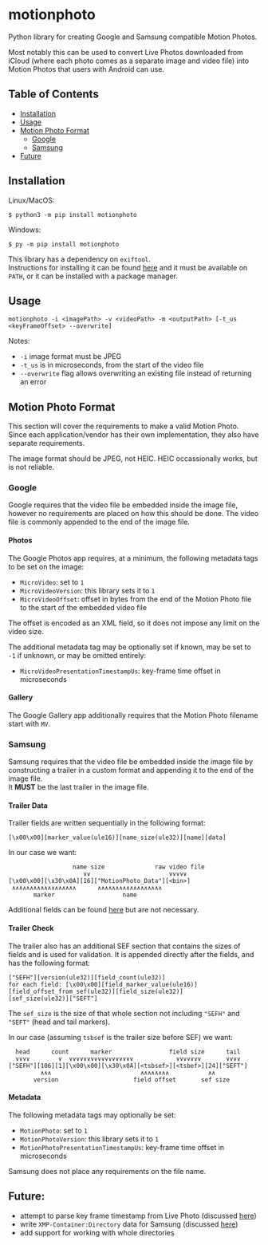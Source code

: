 # motionphoto
Python library for creating Google and Samsung compatible Motion Photos.

Most notably this can be used to convert Live Photos downloaded from iCloud 
(where each photo comes as a separate image and video file) into Motion Photos that users
with Android can use.

## Table of Contents
<!--ts-->
* [Installation](#installation)
* [Usage](#usage)
* [Motion Photo Format](#motion-photo-format)
  * [Google](#google)
  * [Samsung](#samsung)
* [Future](#future)
<!--te-->

## Installation

Linux/MacOS:
```shell
$ python3 -m pip install motionphoto
```

Windows:
```shell
$ py -m pip install motionphoto
```

This library has a dependency on `exiftool`.  
Instructions for installing it can be found [here](https://exiftool.org/install.html) and it must be available on
`PATH`, or it can be installed with a package manager.

## Usage

`motionphoto -i <imagePath> -v <videoPath> -m <outputPath> [-t_us <keyFrameOffset> --overwrite]`

Notes:
- `-i` image format must be JPEG
- `-t_us` is in microseconds, from the start of the video file
- `--overwrite` flag allows overwriting an existing file instead of returning an error

## Motion Photo Format
This section will cover the requirements to make a valid Motion Photo.  
Since each application/vendor has their own implementation, they also have separate requirements.

The image format should be JPEG, not HEIC. HEIC occassionally works, but is not reliable.

### Google
Google requires that the video file be embedded inside the image file, however no requirements are
placed on how this should be done. The video file is commonly appended to the end of the image file.

#### Photos
The Google Photos app requires, at a minimum, the following metadata tags to be set on the image:
- `MicroVideo`: set to `1`
- `MicroVideoVersion`: this library sets it to `1`
- `MicroVideoOffset`: offset in bytes from the end of the Motion Photo file to the start of the embedded video file

The offset is encoded as an XML field, so it does not impose any limit on the video size.

The additional metadata tag may be optionally set if known, may be set to `-1` if unknown, or may
be omitted entirely:
- `MicroVideoPresentationTimestampUs`: key-frame time offset in microseconds

#### Gallery
The Google Gallery app additionally requires that the Motion Photo filename start with `MV`.

### Samsung
Samsung requires that the video file be embedded inside the image file by constructing a trailer in a custom
format and appending it to the end of the image file.  
It **MUST** be the last trailer in the image file.

#### Trailer Data
Trailer fields are written sequentially in the following format:
```
[\x00\x00][marker_value(ule16)][name_size(ule32)][name][data]
```
In our case we want:
```
                  name size              raw video file
                     ∨∨                      ∨∨∨∨∨
[\x00\x00][\x30\x0A][16]["MotionPhoto_Data"][<bin>]
 ∧∧∧∧∧∧∧∧∧∧∧∧∧∧∧∧∧∧      ∧∧∧∧∧∧∧∧∧∧∧∧∧∧∧∧∧∧
       marker                   name
```
Additional fields can be found [here](https://github.com/exiftool/exiftool/blob/ecc573fc04ac6538802fd0a61a9c4ca53837ca1d/lib/Image/ExifTool/Samsung.pm#L945)
but are not necessary.

#### Trailer Check
The trailer also has an additional SEF section that contains the sizes of fields and is used for validation.
It is appended directly after the fields, and has the following format:  
```
["SEFH"][version(ule32)][field_count(ule32)]
for each field: [\x00\x00][field_marker_value(ule16)][field_offset_from_sef(ule32)][field_size(ule32)]
[sef_size(ule32)]["SEFT"]
```
The `sef_size` is the size of that whole section not including `"SEFH"` and `"SEFT"` (head and tail markers).

In our case (assuming `tsbsef` is the trailer size before SEF) we want:
```
  head      count      marker                field size      tail
  ∨∨∨∨        ∨  ∨∨∨∨∨∨∨∨∨∨∨∨∨∨∨∨∨∨            ∨∨∨∨∨∨∨       ∨∨∨∨
["SEFH"][106][1][\x00\x00][\x30\x0A][<tsbsef>][<tsbef>][24]["SEFT"]
         ∧∧∧                         ∧∧∧∧∧∧∧∧           ∧∧
       version                     field offset       sef size
```

#### Metadata
The following metadata tags may optionally be set:
- `MotionPhoto`: set to `1`
- `MotionPhotoVersion`: this library sets it to `1`
- `MotionPhotoPresentationTimestampUs`: key-frame time offset in microseconds

Samsung does not place any requirements on the file name.

## Future:
- attempt to parse key frame timestamp from Live Photo (discussed [here]())
- write `XMP-Container:Directory` data for Samsung (discussed [here](https://github.com/exiftool/exiftool/issues/254))
- add support for working with whole directories

